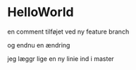 # HelloWorld

en comment tilføjet ved ny feature branch

og endnu en ændring

jeg læggr lige en ny linie ind i master
